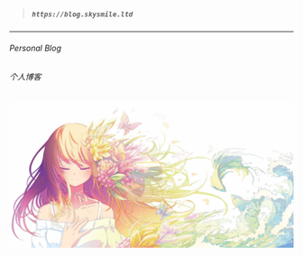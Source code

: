 > #####  `https://blog.skysmile.ltd`

------

###### Personal Blog

###### 个人博客

![image_001](README/image_001.jpg)
